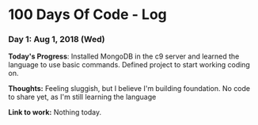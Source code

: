 # 100 Days Of Code - Log

### Day 1: Aug 1, 2018 (Wed)

**Today's Progress**: Installed MongoDB in the c9 server and learned the language to use basic commands. Defined project to start working coding on.

**Thoughts:** Feeling sluggish, but I believe I'm building foundation. No code to share yet, as I'm still learning the language

**Link to work:**  Nothing today.


